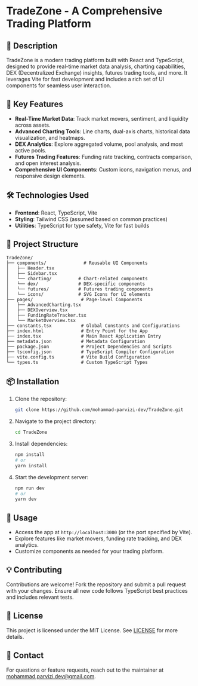 # TradeZone - A Comprehensive Trading Platform

## 📌 Description
TradeZone is a modern trading platform built with React and TypeScript, designed to provide real-time market data analysis, charting capabilities, DEX (Decentralized Exchange) insights, futures trading tools, and more. It leverages Vite for fast development and includes a rich set of UI components for seamless user interaction.

## 🚀 Key Features
- **Real-Time Market Data**: Track market movers, sentiment, and liquidity across assets.
- **Advanced Charting Tools**: Line charts, dual-axis charts, historical data visualization, and heatmaps.
- **DEX Analytics**: Explore aggregated volume, pool analysis, and most active pools.
- **Futures Trading Features**: Funding rate tracking, contracts comparison, and open interest analysis.
- **Comprehensive UI Components**: Custom icons, navigation menus, and responsive design elements.

## 🛠️ Technologies Used
- **Frontend**: React, TypeScript, Vite
- **Styling**: Tailwind CSS (assumed based on common practices)
- **Utilities**: TypeScript for type safety, Vite for fast builds

## 📁 Project Structure
```
TradeZone/
├── components/              # Reusable UI Components
│   ├── Header.tsx
│   ├── Sidebar.tsx
│   └── charting/          # Chart-related components
│   └── dex/               # DEX-specific components
│   └── futures/           # Futures trading components
│   └── icons/             # SVG Icons for UI elements
├── pages/                  # Page-level Components
│   ├── AdvancedCharting.tsx
│   ├── DEXOverview.tsx
│   ├── FundingRateTracker.tsx
│   └── MarketOverview.tsx
├── constants.tsx           # Global Constants and Configurations
├── index.html              # Entry Point for the App
├── index.tsx               # Main React Application Entry
├── metadata.json           # Metadata Configuration
├── package.json            # Project Dependencies and Scripts
├── tsconfig.json           # TypeScript Compiler Configuration
├── vite.config.ts          # Vite Build Configuration
└── types.ts                # Custom TypeScript Types
```

## 📦 Installation
1. Clone the repository:
   ```bash
   git clone https://github.com/mohammad-parvizi-dev/TradeZone.git
   ```
2. Navigate to the project directory:
   ```bash
   cd TradeZone
   ```
3. Install dependencies:
   ```bash
   npm install
   # or
   yarn install
   ```
4. Start the development server:
   ```bash
   npm run dev
   # or
   yarn dev
   ```

## 📱 Usage
- Access the app at `http://localhost:3000` (or the port specified by Vite).
- Explore features like market movers, funding rate tracking, and DEX analytics.
- Customize components as needed for your trading platform.

## 💡 Contributing
Contributions are welcome! Fork the repository and submit a pull request with your changes. Ensure all new code follows TypeScript best practices and includes relevant tests.

## 📜 License
This project is licensed under the MIT License. See [LICENSE](LICENSE) for more details.

## 📩 Contact
For questions or feature requests, reach out to the maintainer at mohammad.parvizi.dev@gmail.com.
